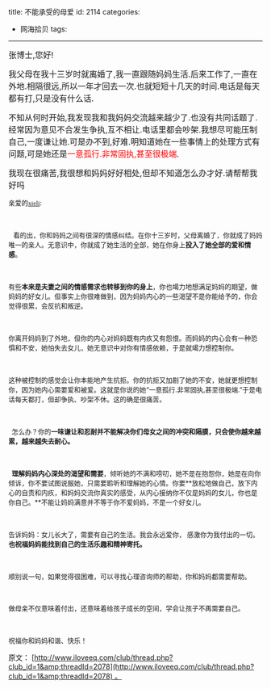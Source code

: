 title: 不能承受的母爱
id: 2114
categories:
  - 网海拾贝
tags:
---

<span style="font-size: medium;">张博士,您好!</span>

<span style="font-size: medium;">我父母在我十三岁时就离婚了,我一直跟随妈妈生活.后来工作了,一直在外地.相隔很远,所以一年才回去一次.也就短短十几天的时间.电话是每天都有打,只是没有什么话.</span>

<span style="font-size: medium;">不知从何时开始,我发现我和我妈妈交流越来越少了.也没有共同话题了.经常因为意见不合发生争执,互不相让.电话里都会吵架.我想尽可能压制自己,一度谦让她.可是办不到,好难.明知道她在一些事情上的处理方式有问题,可是她还是<span style="color: #ff0000;">一意孤行.非常固执,甚至很极端</span>.</span>

<span style="font-size: medium;">我现在很痛苦,我很想和妈妈好好相处,但却不知道怎么办才好.请帮帮我好吗</span>

<!--more-->

<span style="font-size: small;">亲爱的[<span style="font-family: 'Times New Roman';">xieli</span>](http://www.iloveeq.com/user/userinfo.php?UserID=37543):</span>

&nbsp;

<span style="font-size: small;"><span style="font-family: 'Times New Roman';">   </span>看的出，你和妈妈之间有很深的情感纠结。在你十三岁时，父母离婚了，你就成了妈妈唯一的亲人。无意识中，你就成了她生活的全部，她在你身上**投入了她全部的爱和情感**。</span>

&nbsp;

<span style="font-size: small;">有些**本来是夫妻之间的情感需求也转移到你的身上**，你也竭力地想满足妈妈的期望，做妈妈的好女儿。但事实上你很难做到，因为妈妈内心的一些渴望不是你能给予的，你会觉得很累，会反抗和叛逆。</span>

&nbsp;

<span style="font-size: small;">你离开妈妈到了外地，但你的内心对妈妈既有内疚又有怨恨。而妈妈的内心会有一种恐惧和不安，她怕失去女儿，她无意识中对你有情感依赖，于是就竭力想控制你。</span>

&nbsp;

<span style="font-size: small;">这种被控制的感觉会让你本能地产生抗拒。你的抗拒又加剧了她的不安，她就更想控制你，因为她内心需要爱和被爱。这就是你说的她“一意孤行.非常固执,甚至很极端.”于是电话每天都打，但却争执、吵架不休。这的确是很痛苦。</span>

&nbsp;

<span style="font-size: small;"><span style="font-family: 'Times New Roman';">  </span>怎么办？你的**一味谦让和忍耐并不能解决你们母女之间的冲突和隔膜，只会使你越来越累，越来越失去耐心。**</span>

&nbsp;

<span style="font-size: small;"><span style="font-family: 'Times New Roman';">  </span>**理解妈妈内心深处的渴望和需要**，倾听她的不满和唠叨，她不是在抱怨你，她是在向你倾诉，你不要试图说服她，只需要聆听和理解她的心情。你要**放松地做自己，放下内心的自责和内疚，和妈妈交流你真实的感受，从内心接纳你不仅是妈妈的女儿，你也是你自己。**不能让妈妈满意并不等于你不爱妈妈，不是一个好女儿。</span>

&nbsp;

<span style="font-size: small;">告诉妈妈：女儿长大了，需要有自己的生活。我会永远爱你，<span style="font-family: 'Times New Roman';"> </span>感激你为我付出的一切。**也祝福妈妈能找到自己的生活乐趣和精神寄托。**</span>

&nbsp;

<span style="font-size: small;">顺别说一句，如果觉得很困难，可以寻找心理咨询师的帮助，你和妈妈都需要帮助。</span>

<span style="font-size: small;"><span style="font-family: 'Times New Roman';"> </span></span>

<span style="font-size: small;">做母亲不仅意味着付出，还意味着给孩子成长的空间，学会让孩子不再需要自己。</span>

&nbsp;

<span style="font-size: small;">祝福你和妈妈和谐、快乐！</span>

原文： [http://www.iloveeq.com/club/thread.php?club_id=1&amp;threadId=2078](http://www.iloveeq.com/club/thread.php?club_id=1&amp;threadId=2078) 。